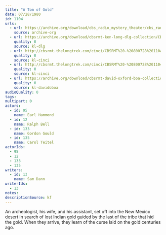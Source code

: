 ```yaml
---
title: "A Ton of Gold"
date: 07/28/1980
id: 1104
urls: 
  - url: https://archive.org/download/cbs_radio_mystery_theater/cbs_radio_mystery_theater-1101-1150.zip/cbs_radio_mystery_theater-1101-1150%2Fcbsrmt_1104_a_ton_of_gold.mp3
    source: archive-org
  - url: https://archive.org/download/cbsrmt-ken-long-dlg-collection/CBSRMT - 800728 1104 A Ton of Gold.mp3
    quality: 0
    source: kl-dlg
  - url: http://cbsrmt.thelongtrek.com/cinci/CBSRMT%20-%20800728%201104%20A%20Ton%20Of%20Gold_cinci.mp3
    quality: 0
    source: kl-cinci
  - url: http://cbsrmt.thelongtrek.com/cinci/CBSRMT%20-%20800728%201104%20A%20Ton%20Of%20Gold_cinci.mp3
    quality: 0
    source: kl-cinci
  - url: https://archive.org/download/cbsrmt-david-oxford-boa-collection/CBSRMT-800728-1104-A-Ton-of-Gold-(128-44)_WHCU-{BoA}.mp3
    quality: 0
    source: kl-davidoboa
audioQuality: 0
tags: 
multipart: 0
actors:  
  - id: 95
    name: Earl Hammond  
  - id: 12
    name: Ralph Bell  
  - id: 133
    name: Gordon Gould  
  - id: 135
    name: Carol Teitel
actorIds:  
  - 95  
  - 12  
  - 133  
  - 135
writers:  
  - id: 13
    name: Sam Dann
writerIds:  
  - 13
notes: 
descriptionSource: kf
---
```

An archeologist, his wife, and his assistant, set off into the New Mexico desert in search of lost Indian gold guided by the last of the tribe that hid the gold. When they arrive, they learn of the curse laid on the gold centuries ago.